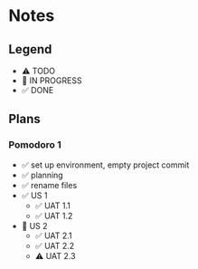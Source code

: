 # Notes

## Legend
- ⚠ TODO
- 🚧 IN PROGRESS
- ✅ DONE

## Plans
### Pomodoro 1
- ✅ set up environment, empty project commit
- ✅ planning
- ✅ rename files
- ✅ US 1
    - ✅ UAT 1.1
    - ✅ UAT 1.2
- 🚧 US 2
    - ✅ UAT 2.1
    - ✅ UAT 2.2
    - ⚠ UAT 2.3